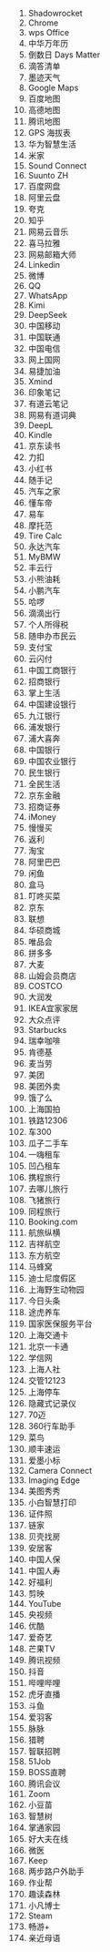 1.	Shadowrocket
2.  Chrome
3.	wps Office
4.	中华万年历
5.	倒数日 Days Matter
6.	滴答清单
7.	墨迹天气
8.	Google Maps
9.	百度地图
10.	高德地图
11.	腾讯地图
12.	GPS 海拔表
13.	华为智慧生活
14.	米家
15.	Sound Connect
16.	Suunto ZH
17.	百度网盘
18.	阿里云盘
19.	夸克  
20.	知乎
21.	网易云音乐
22.	喜马拉雅
23.	网易邮箱大师
24.	Linkedin
25.	微博
26.	QQ
27.	WhatsApp
28.	Kimi
29.	DeepSeek
30.	中国移动
31.	中国联通
32.	中国电信
33.	网上国网
34.	易捷加油
35.	Xmind
36.	印象笔记  
37.	有道云笔记
38.	网易有道词典
39.	DeepL
40.	Kindle
41.	京东读书
42.	力扣
43.	小红书
44.	随手记
45.	汽车之家  
46.	懂车帝
47.	易车
48.	摩托范
49.	Tire Calc
50.	永达汽车
51.	MyBMW
52.	丰云行
53.	小熊油耗
54.	小鹏汽车
55.	哈啰
56.	滴滴出行
57.	个人所得税
58.	随申办市民云
59.	支付宝
60.	云闪付
61.	中国工商银行
62.	招商银行
63.	掌上生活
64.	中国建设银行
65.	九江银行
66.	浦发银行
67.	浦大喜奔
68.	中国银行
69.	中国农业银行
70.	民生银行
71.	全民生活
72.	京东金融
73.	招商证券
74.	iMoney
75.	慢慢买
76.	返利
77.	淘宝
78.	阿里巴巴
79.	闲鱼
80.	盒马
81.	叮咚买菜
82.	京东
83.	联想
84.	华硕商城
85.	唯品会
86.	拼多多
87.	大麦
88.	山姆会员商店
89.	COSTCO
90.	大润发
91.	IKEA宜家家居
92.	大众点评
93.	Starbucks
94.	瑞幸咖啡
95.	肯德基
96.	麦当劳
97.	美团
98.	美团外卖
99.	饿了么 
100.	上海国拍
101.	铁路12306
102.	车300
103.	瓜子二手车
104.	一嗨租车
105.	凹凸租车
106.	携程旅行
107.	去哪儿旅行
108.	飞猪旅行
109.	同程旅行
110.	Booking.com
111.	航旅纵横
112.	吉祥航空
113.	东方航空
114.	马蜂窝
115.	迪士尼度假区
116.	上海野生动物园
117.	今日头条
118.	途虎养车
119.	国家医保服务平台
120.	上海交通卡
121.	北京一卡通
122.	学信网
123.	上海人社  
124.	交管12123
125.	上海停车
126.	隐藏式记录仪
127.	70迈
128.	360行车助手
129.	菜鸟
130.	顺丰速运
131.	爱墨小标
132.	Camera Connect
133.	Imaging Edge
134.	美图秀秀
135.	小白智慧打印
136.	证件照
137.	链家
138.	贝壳找房
139.	安居客
140.	中国人保
141.	中国人寿
142.	好福利
143.	剪映
144.	YouTube
145.	央视频
146.	优酷  
147.	爱奇艺
148.	芒果TV
149.	腾讯视频
150.	抖音
151.	哔哩哔哩
152.	虎牙直播
153.	斗鱼
154.	爱羽客
155.	脉脉
156.	猎聘
157.	智联招聘
158.	51Job
159.	BOSS直聘
160.	腾讯会议
161.	Zoom
162.	小豆苗
163.	智慧树
164.	掌通家园
165.	好大夫在线
166.	微医
167.	Keep
168.	两步路户外助手
169.	作业帮
170.	趣读森林
171.	小凡博士  
172.	Steam
173.	畅游+
174.	亲近母语
